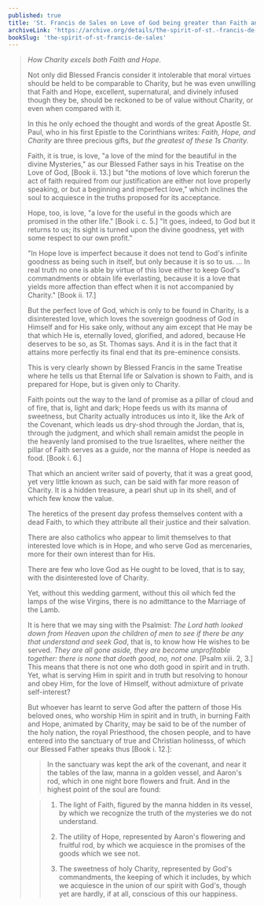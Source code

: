 ```yaml
---
published: true
title: 'St. Francis de Sales on Love of God being greater than Faith and Hope'
archiveLink: 'https://archive.org/details/the-spirit-of-st.-francis-de-sales/page/70?view=theater'
bookSlug: 'the-spirit-of-st-francis-de-sales'
---
```


> *How Charity excels both Faith and Hope.*
>
> Not only did Blessed Francis consider it intolerable that moral virtues should be held to be comparable to Charity, but he was even unwilling that Faith and Hope, excellent, supernatural, and divinely infused though they be, should be reckoned to be of value without Charity, or even when compared with it.
>
> In this he only echoed the thought and words of the great Apostle St. Paul, who in his first Epistle to the Corinthians writes: *Faith, Hope, and Charity* are three precious gifts, *but the greatest of these 1s Charity.*
>
> Faith, it is true, is love, "a love of the mind for the beautiful in the divine Mysteries," as our Blessed Father says in his Treatise on the Love of God, [Book ii. 13.] but "the motions of love which forerun the act of faith required from our justification are either not love properly speaking, or but a beginning and imperfect love," which inclines the soul to acquiesce in the truths proposed for its acceptance.
>
> Hope, too, is love, "a love for the useful in the goods which are promised in the other life." [Book i. c. 5.] "It goes, indeed, to God but it returns to us; its sight is turned upon the divine goodness, yet with some respect to our own profit."
>
> "In Hope love is imperfect because it does not tend to God's infinite goodness as being such in itself, but only because it is so to us. ... In real truth no one is able by virtue of this love either to keep God's commandments or obtain life everlasting, because it is a love that yields more affection than effect when it is not accompanied by Charity." [Book ii. 17.]
>
> But the perfect love of God, which is only to be found in Charity, is a disinterested love, which loves the sovereign goodness of God in Himself and for His sake only, without any aim except that He may be that which He is, eternally loved, glorified, and adored, because He deserves to be so, as St. Thomas says. And it is in the fact that it attains more perfectly its final end that its pre-eminence consists.
>
> This is very clearly shown by Blessed Francis in the same Treatise where he tells us that Eternal life or Salvation is shown to Faith, and is prepared for Hope, but is given only to Charity.
>
> Faith points out the way to the land of promise as a pillar of cloud and of fire, that is, light and dark; Hope feeds us with its manna of sweetness, but Charity actually introduces us into it, like the Ark of the Covenant, which leads us dry-shod through the Jordan, that is, through the judgment, and which shall remain amidst the people in the heavenly land promised to the true Israelites, where neither the pillar of Faith serves as a guide, nor the manna of Hope is needed as food. [Book i. 6.]
>
> That which an ancient writer said of poverty, that it was a great good, yet very little known as such, can be said with far more reason of Charity. It is a hidden treasure, a pearl shut up in its shell, and of which few know the value.
>
> The heretics of the present day profess themselves content with a dead Faith, to which they attribute all their justice and their salvation.
>
> There are also catholics who appear to limit themselves to that interested love which is in Hope, and who serve God as mercenaries, more for their own interest than for His.
>
> There are few who love God as He ought to be loved, that is to say, with the disinterested love of Charity.
>
> Yet, without this wedding garment, without this oil which fed the lamps of the wise Virgins, there is no admittance to the Marriage of the Lamb.
>
> It is here that we may sing with the Psalmist: *The Lord hath looked down from Heaven upon the children of men to see if there be any that understand and seek God*, that is, to know how He wishes to be served. *They are all gone aside, they are become unprofitable together: there is none that doeth good, no, not one.* [Psalm xiii. 2, 3.] This means that there is not one who doth good in spirit and in truth. Yet, what is serving Him in spirit and in truth but resolving to honour and obey Him, for the love of Himself, without admixture of private self-interest?
>
> But whoever has learnt to serve God after the pattern of those His beloved ones, who worship Him in spirit and in truth, in burning Faith and Hope, animated by Charity, may be said to be of the number of the holy nation, the royal Priesthood, the chosen people, and to have entered into the sanctuary of true and Christian holinesss, of which our Blessed Father speaks thus [Book i. 12.]:
>
>> In the sanctuary was kept the ark of the covenant, and near it the tables of the law, manna in a golden vessel, and Aaron's rod, which in one night bore flowers and fruit. And in the highest point of the soul are found:
>
>> 1. The light of Faith, figured by the manna hidden in its vessel, by which we recognize the truth of the mysteries we do not understand.
>>
>> 2. The utility of Hope, represented by Aaron's flowering and fruitful rod, by which we acquiesce in the promises of the goods which we see not.
>>
>> 3. The sweetness of holy Charity, represented by God's commandments, the keeping of which it includes, by which we acquiesce in the union of our spirit with God's, though yet are hardly, if at all, conscious of this our happiness.
